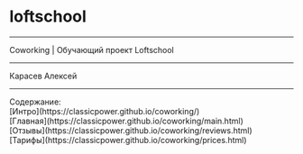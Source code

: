 # loftschool
<hr>
Coworking | Обучающий проект Loftschool
<hr>
Карасев Алексей
<hr>
Содержание:<br>
[Интро](https://classicpower.github.io/coworking/)<br>
[Главная](https://classicpower.github.io/coworking/main.html)<br>
[Отзывы](https://classicpower.github.io/coworking/reviews.html)<br>
[Тарифы](https://classicpower.github.io/coworking/prices.html)<br>

